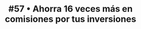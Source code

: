 ---
title: "#57 • Ahorra 16 veces más en comisiones por tus inversiones"
description: El secreto de las comisiones bajas.
published_at: 2023-03-18
external_url: https://perrodinero.substack.com/p/57-ahorra-16-veces-mas-en-comisiones
cover_path: img/newsletters/ahorra_en_comisiones.png
cover_alt: Características del ETF VOO.
---